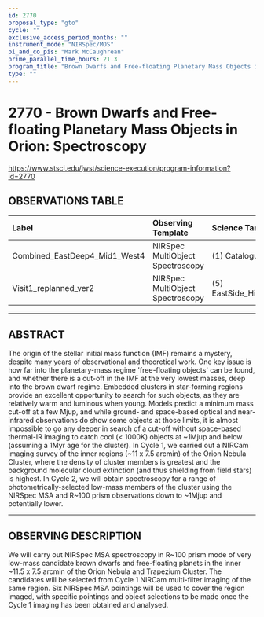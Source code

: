 ```yaml
---
id: 2770
proposal_type: "gto"
cycle: ""
exclusive_access_period_months: ""
instrument_mode: "NIRSpec/MOS"
pi_and_co_pis: "Mark McCaughrean"
prime_parallel_time_hours: 21.3
program_title: "Brown Dwarfs and Free-floating Planetary Mass Objects in Orion: Spectroscopy"
type: ""
---
```

# 2770 - Brown Dwarfs and Free-floating Planetary Mass Objects in Orion: Spectroscopy
https://www.stsci.edu/jwst/science-execution/program-information?id=2770
## OBSERVATIONS TABLE
| Label                       | Observing Template               | Science Target        |
| :-------------------------- | :------------------------------- | :-------------------- |
| Combined_EastDeep4_Mid1_West4 | NIRSpec MultiObject Spectroscopy | (1) Catalogue_4       |
| Visit1_replanned_ver2       | NIRSpec MultiObject Spectroscopy | (5) EastSide_HiConRefs|

---

## ABSTRACT

The origin of the stellar initial mass function (IMF) remains a mystery, despite many years of observational and theoretical work. One key issue is how far into the planetary-mass regime 'free-floating objects' can be found, and whether there is a cut-off in the IMF at the very lowest masses, deep into the brown dwarf regime. Embedded clusters in star-forming regions provide an excellent opportunity to search for such objects, as they are relatively warm and luminous when young. Models predict a minimum mass cut-off at a few Mjup, and while ground- and space-based optical and near-infrared observations do show some objects at those limits, it is almost impossible to go any deeper in search of a cut-off without space-based thermal-IR imaging to catch cool (< 1000K) objects at ~1Mjup and below (assuming a 1Myr age for the cluster). In Cycle 1, we carried out a NIRCam imaging survey of the inner regions (~11 x 7.5 arcmin) of the Orion Nebula Cluster, where the density of cluster members is greatest and the background molecular cloud extinction (and thus shielding from field stars) is highest. In Cycle 2, we will obtain spectroscopy for a range of photometrically-selected low-mass members of the cluster using the NIRSpec MSA and R~100 prism observations down to ~1Mjup and potentially lower.

---

## OBSERVING DESCRIPTION

We will carry out NIRSpec MSA spectroscopy in R~100 prism mode of very low-mass candidate brown dwarfs and free-floating planets in the inner ~11.5 x 7.5 arcmin of the Orion Nebula and Trapezium Cluster. The candidates will be selected from Cycle 1 NIRCam multi-filter imaging of the same region.
Six NIRSpec MSA pointings will be used to cover the region imaged, with specific pointings and object selections to be made once the Cycle 1 imaging has been obtained and analysed.